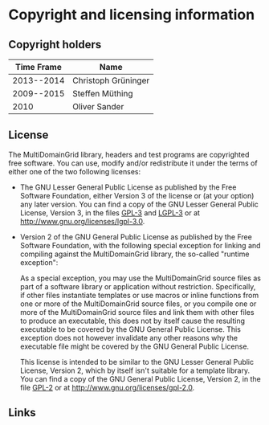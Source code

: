 Copyright and licensing information
===================================


Copyright holders
-----------------

 Time Frame | Name
------------|---------------------------------
 2013--2014 | Christoph Grüninger
 2009--2015 | Steffen Müthing
 2010       | Oliver Sander


License
-------

The MultiDomainGrid library, headers and test programs are copyrighted free software.
You can use, modify and/or redistribute it under the terms of either one of the two
following licenses:

* The GNU Lesser General Public License as published by the Free Software
  Foundation, either Version 3 of the license or (at your option) any later
  version. You can find a copy of the GNU Lesser General Public License, Version
  3, in the files [GPL-3][1] and [LGPL-3][2] or at http://www.gnu.org/licenses/lgpl-3.0.

* Version 2 of the GNU General Public License as published by the Free Software
  Foundation, with the following special exception for linking and compiling
  against the MultiDomainGrid library, the so-called "runtime exception":

    As a special exception, you may use the MultiDomainGrid source files as part of
    a software library or application without restriction.  Specifically, if other
    files instantiate templates or use macros or inline functions from one or
    more of the MultiDomainGrid source files, or you compile one or more of the
    MultiDomainGrid source files and link them with other files to produce an
    executable, this does not by itself cause the resulting executable to be covered
    by the GNU General Public License.  This exception does not however invalidate
    any other reasons why the executable file might be covered by the GNU General
    Public License.

  This license is intended to be similar to the GNU Lesser General Public
  License, Version 2, which by itself isn't suitable for a template library. You
  can find a copy of the GNU General Public License, Version 2, in the file
  [GPL-2][3] or at http://www.gnu.org/licenses/gpl-2.0.


Links
-----

[1]: GPL-3
[2]: LGPL-3
[3]: GPL-2
